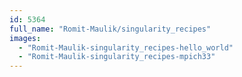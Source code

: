 ```yaml
---
id: 5364
full_name: "Romit-Maulik/singularity_recipes"
images: 
  - "Romit-Maulik-singularity_recipes-hello_world"
  - "Romit-Maulik-singularity_recipes-mpich33"
---
```

